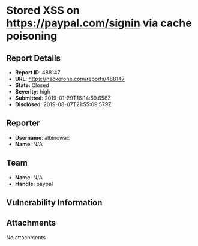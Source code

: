 # Stored XSS on https://paypal.com/signin via cache poisoning

## Report Details
- **Report ID**: 488147
- **URL**: https://hackerone.com/reports/488147
- **State**: Closed
- **Severity**: high
- **Submitted**: 2019-01-29T16:14:59.658Z
- **Disclosed**: 2019-08-07T21:55:09.579Z

## Reporter
- **Username**: albinowax
- **Name**: N/A

## Team
- **Name**: N/A
- **Handle**: paypal

## Vulnerability Information


## Attachments
No attachments
